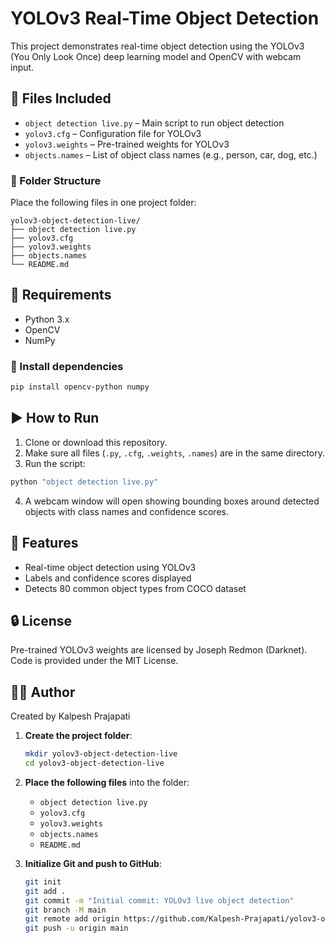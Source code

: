 # YOLOv3 Real-Time Object Detection

This project demonstrates real-time object detection using the YOLOv3 (You Only Look Once) deep learning model and OpenCV with webcam input.



## 📁 Files Included

- `object detection live.py` – Main script to run object detection
- `yolov3.cfg` – Configuration file for YOLOv3
- `yolov3.weights` – Pre-trained weights for YOLOv3
- `objects.names` – List of object class names (e.g., person, car, dog, etc.)


### 📄 Folder Structure

Place the following files in one project folder:

```
yolov3-object-detection-live/
├── object detection live.py
├── yolov3.cfg
├── yolov3.weights
├── objects.names
└── README.md
```


## 🚀 Requirements

- Python 3.x
- OpenCV
- NumPy

### 🔧 Install dependencies

```bash
pip install opencv-python numpy
````

## ▶️ How to Run

1. Clone or download this repository.
2. Make sure all files (`.py`, `.cfg`, `.weights`, `.names`) are in the same directory.
3. Run the script:

```bash
python "object detection live.py"
```

4. A webcam window will open showing bounding boxes around detected objects with class names and confidence scores.

## 🎯 Features

* Real-time object detection using YOLOv3
* Labels and confidence scores displayed
* Detects 80 common object types from COCO dataset

## 🔒 License

Pre-trained YOLOv3 weights are licensed by Joseph Redmon (Darknet). Code is provided under the MIT License.

## 🙋‍♂️ Author

Created by Kalpesh Prajapati


1. **Create the project folder**:
   ```bash
   mkdir yolov3-object-detection-live
   cd yolov3-object-detection-live
   ````

2. **Place the following files** into the folder:

   * `object detection live.py`
   * `yolov3.cfg`
   * `yolov3.weights`
   * `objects.names`
   * `README.md`

3. **Initialize Git and push to GitHub**:

   ```bash
   git init
   git add .
   git commit -m "Initial commit: YOLOv3 live object detection"
   git branch -M main
   git remote add origin https://github.com/Kalpesh-Prajapati/yolov3-object-detection-live.git
   git push -u origin main
   ```
